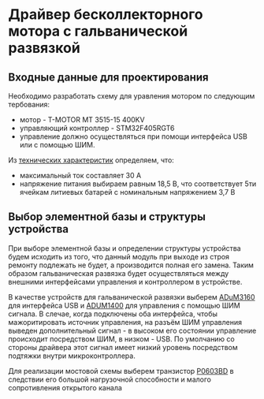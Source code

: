 # Драйвер бесколлекторного мотора с гальванической развязкой
## Входные данные для проектирования
Необходимо разработать схему для уравления мотором по следующим тербования:
* мотор - T-MOTOR MT 3515-15 400KV 
* управляющий контроллер - STM32F405RGT6
* управление должно осуществляться при помощи интерфейса USB или с помощью ШИМ.

Из [технических характеристик](http://www.himodel.com/m/electric/T-Motor_MT3515_400KV_Outrunner_Brushless_Motor_for_Multi-copter_3-8S.html) определяем, что:
* максимальный ток составляет 30 А
* напряжение питания выбираем равным 18,5 В, что соответствует 5ти ячейкам литиевых батарей с номинальным напряжением 3,7 В

## Выбор элементной базы и структуры устройства
При выборе элементной базы и определении структуры устройства будем исходить из того, что данный модуль при выходе из строя ремонту подлежать не будет, а производится полная его замена.
Таким образом гальваническая развязка будет осуществляться между внешними интерфейсами управления и контроллером в устройстве.

В качестве устройств для гальванической развязки выберем [ADuM3160](https://static.chipdip.ru/lib/009/DOC004009573.pdf) для интерфейса USB и [ADUM1400](https://static.chipdip.ru/lib/011/DOC004011682.pdf) для управления с помощью ШИМ сигнала. В слечае, когда подключены оба интерфейса, чтобы мажоритировать источник управления, на разъём ШИМ управления выведен дополнительный сигнал - в высоком его состоянии управление происходит посредством ШИМ, в низком - USB. По умолчанию со стороны драйвера этот сигнал имеет низкий уровень посредством подтяжки внутри микроконтроллера.

Для реализации мостовой схемы выберем транзистор [P0603BD](https://datasheetspdf.com/pdf-file/1094331/UNIKC/P0603BD/1) в следствии его большой нагрузочной способности и малого сопротивления открытого канала
